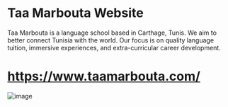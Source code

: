 # Taa Marbouta Website 
Taa Marbouta is a language school based in Carthage, Tunis. We aim to better connect Tunisia with the world. Our focus is on quality language tuition, immersive experiences, and extra-curricular career development.

# https://www.taamarbouta.com/
![image](https://github.com/GhassenBoughzala/TM-Website/assets/49615834/dc5a7037-615f-4c29-8335-606d8dfb85fd)
